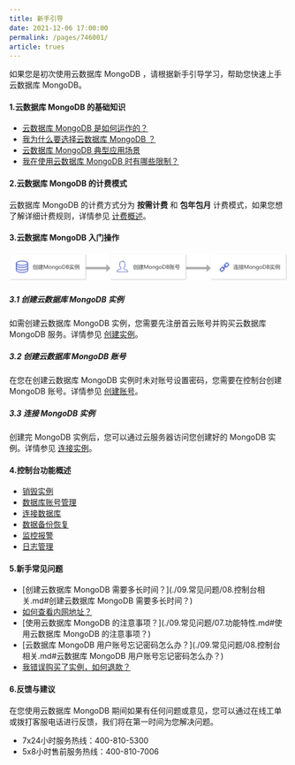 ```yaml
---
title: 新手引导
date: 2021-12-06 17:00:00
permalink: /pages/746001/
article: trues
---
```



如果您是初次使用云数据库 MongoDB ，请根据新手引导学习，帮助您快速上手云数据库 MongoDB。

#### 1.云数据库 MongoDB 的基础知识

- [云数据库 MongoDB 是如何运作的？](./02.产品简介/00.产品概述.md)
- [我为什么要选择云数据库 MongoDB ？](./02.产品简介/01.产品优势.md)
- [云数据库 MongoDB 典型应用场景](./02.产品简介/02.应用场景.md)
- [我在使用云数据库 MongoDB 时有哪些限制？](./04.操作指南/00.使用限制.md)

#### 2.云数据库 MongoDB 的计费模式

云数据库 MongoDB 的计费方式分为 **按需计费** 和 **包年包月** 计费模式，如果您想了解详细计费规则，详情参见 [计费概述](./03.购买指南/00.计费概述.md)。

#### 3.云数据库 MongoDB 入门操作

![入门操作](./pic/getting_started.png)

#####    3.1 创建云数据库 MongoDB 实例

如需创建云数据库 MongoDB 实例，您需要先注册首云账号并购买云数据库 MongoDB 服务。详情参见 [创建实例](./04.操作指南/02.管理实例/00.创建实例.md)。

#####    3.2 创建云数据库 MongoDB 账号

在您在创建云数据库 MongoDB 实例时未对账号设置密码，您需要在控制台创建 MongoDB 账号。详情参见 [创建账号](./04.操作指南/03.账号管理/00.创建账号.md)。

#####    3.3 连接 MongoDB 实例

创建完 MongoDB 实例后，您可以通过云服务器访问您创建好的 MongoDB 实例。详情参见 [连接实例](./04.操作指南/02.管理实例/01.连接实例.md)。

#### 4.控制台功能概述

- [销毁实例](./04.操作指南/02.管理实例/03.销毁实例.md)
- [数据库账号管理](./04.操作指南/03.账号管理/00.创建账号.md)
- [连接数据库](./04.操作指南/02.管理实例/01.连接实例.md)
- [数据备份恢复](./04.操作指南/05.备份恢复/00.备份数据库.md)
- [监控报警](./04.操作指南/06.监控报警/00.监控功能.md)
- [日志管理](./04.操作指南/07.日志管理/00.日志管理.md)

#### 5.新手常见问题

- [创建云数据库 MongoDB 需要多长时间？](./09.常见问题/08.控制台相关.md#创建云数据库 MongoDB 需要多长时间？)
- [如何查看内网地址？](./09.常见问题/03.连接登录.md#如何查看内网地址？)
- [使用云数据库 MongoDB 的注意事项？](./09.常见问题/07.功能特性.md#使用云数据库 MongoDB 的注意事项？)
- [云数据库 MongoDB 用户账号忘记密码怎么办？](./09.常见问题/08.控制台相关.md#云数据库 MongoDB 用户账号忘记密码怎么办？)
- [我错误购买了实例，如何退款？](./09.常见问题/00.计费相关.md#我错误购买了实例，如何退款？)

#### 6.反馈与建议

在您使用云数据库 MongoDB 期间如果有任何问题或意见，您可以通过在线工单或拨打客服电话进行反馈，我们将在第一时间为您解决问题。

+ 7x24小时服务热线：400-810-5300
+ 5x8小时售前服务热线：400-810-7006
